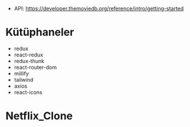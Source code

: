 - API: https://developer.themoviedb.org/reference/intro/getting-started

# Kütüphaneler

- redux
- react-redux
- redux-thunk
- react-router-dom
- millify
- tailwind
- axios
- react-icons
# Netflix_Clone
